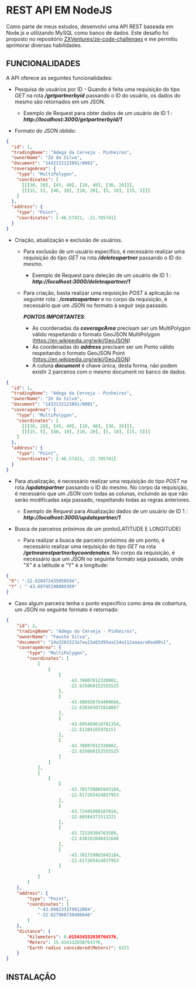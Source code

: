 # REST API EM NodeJS
Como parte de meus estudos, desenvolvi uma API REST baseada em Node.js e utilizando MySQL como banco de dados.
Este desafio foi proposto no repositório [ZXVentures/ze-code-challenges](https://github.com/ZXVentures/ze-code-challenges/blob/master/backend.md) e me permitiu aprimorar diversas habilidades.

## FUNCIONALIDADES

A API oferece as seguintes funcionalidades:
- Pesquisa de usuários por ID - Quando é feita uma requisição do tipo *GET* na rota ***/getpartnerbyid*** passando o ID do usuário, os dados do mesmo são retornados em um JSON.
  - Exemplo de Request para obter dados de um usuário de ID 1 : ***http://localhost:3000/getpartnerbyid/1***
  
- Formato do JSON obtido:
       
```json
{
  "id": 1, 
  "tradingName": "Adega da Cerveja - Pinheiros",
  "ownerName": "Zé da Silva",
  "document": "1432132123891/0001",
  "coverageArea": { 
    "type": "MultiPolygon", 
    "coordinates": [
      [[[30, 20], [45, 40], [10, 40], [30, 20]]], 
      [[[15, 5], [40, 10], [10, 20], [5, 10], [15, 5]]]
    ]
  },
  "address": { 
    "type": "Point",
    "coordinates": [-46.57421, -21.785741]
  }
}
```

- Criação, atualização e exclusão de usuários.
    
    - Para exclusão de um usuário específico, é necessário realizar uma requisição do tipo *GET* na rota ***/deleteapartner*** passando o ID do mesmo.
       - Exemplo de Request para deleção de um usuário de ID 1 : ***http://localhost:3000/deleteapartner/1***
    - Para criação, basta realizar uma requisição *POST* à aplicação na seguinte rota : ***/createapartner*** e no corpo da requisição, 
    é necessário que um JSON no formato à seguir seja passado. 
    
        ***PONTOS IMPORTANTES***:
       - As coordenadas da ***coverageArea*** precisam ser um MultiPolygon válido respeitando o formato GeoJSON MultiPolygon (https://en.wikipedia.org/wiki/GeoJSON)
       - As coordenadas do ***address*** precisam ser um Ponto válido respeitando o formato GeoJSON Point (https://en.wikipedia.org/wiki/GeoJSON)
       - A coluna ***document*** é chave única, desta forma, não podem existir 2 parceiros com o mesmo document no banco de dados.

```json
{
  "id": 1, 
  "tradingName": "Adega da Cerveja - Pinheiros",
  "ownerName": "Zé da Silva",
  "document": "1432132123891/0001",
  "coverageArea": { 
    "type": "MultiPolygon", 
    "coordinates": [
      [[[30, 20], [45, 40], [10, 40], [30, 20]]], 
      [[[15, 5], [40, 10], [10, 20], [5, 10], [15, 5]]]
    ]
  },
  "address": { 
    "type": "Point",
    "coordinates": [-46.57421, -21.785741]
  }
}
```   
   - Para atualização, é necessário realizar uma requisição do tipo *POST* na rota ***/updatepartner*** passando o ID do mesmo. No corpo da requisição, 
    é necessário que um JSON com todas as colunas, incluindo as que não serão modificadas seja passado, respeitando todas as regras anteriores.
      - Exemplo de Request para Atualização dados de um usuário de ID 1 : ***http://localhost:3000/updatepartner/1***
    
- Busca de parceiros próximos de um ponto(LATITUDE E LONGITUDE)
  - Para realizar a busca de parceiro próximos de um ponto, é necessário realizar uma requisição do tipo *GET* na rota ***/getnearestpartnerbycoordenates***. No corpo da requisição, é necessário que um JSON no seguinte formato seja passado, onde "X" é a latitude e "Y" é a longitude:
```json
{
 "X": "-22.628472435058594",
 "Y" : "-43.69745198889389"
}

```
  - Caso algum parceira tenha o ponto específico como área de cobertura, um JSON no seguinte formato é retornado:
```json
{
    "id": 2,
    "tradingName": "Adega da Cerveja - Pinheiros",
    "ownerName": "Fausto Silva",
    "document": "14a3203323a7aa13a83d93aa114a112aaaa/a0aa00s1",
    "coverageArea": {
        "type": "MultiPolygon",
        "coordinates": [
            [
                [
                    [
                        -43.70807012320802,
                        -22.635060152555525
                    ],
                    [
                        -43.680926754499666,
                        -22.636565072818087
                    ],
                    [
                        -43.695409610781354,
                        -22.61204165978151
                    ],
                    [
                        -43.70807012320802,
                        -22.635060152555525
                    ]
                ]
            ],
            [
                [
                    [
                        -43.701739865845184,
                        -22.617265424837953
                    ],
                    [
                        -43.72495080107814,
                        -22.60584371513221
                    ],
                    [
                        -43.72159384763509,
                        -22.630102648431688
                    ],
                    [
                        -43.701739865845184,
                        -22.617265424837953
                    ]
                ]
            ]
        ]
    },
    "address": {
        "type": "Point",
        "coordinates": [
            "-43.698233379912004",
            "-22.627960730496646"
        ]
    },
    "distance": {
        "Kilometers": 0.015434332038764376,
        "Meters": 15.434332038764376,
        "Earth radius considered(Meters)": 6371
    }
}
```

## INSTALAÇÃO
